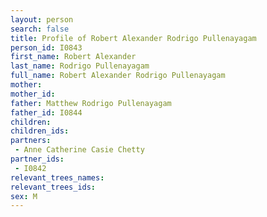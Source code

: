 ```yaml
---
layout: person
search: false
title: Profile of Robert Alexander Rodrigo Pullenayagam
person_id: I0843
first_name: Robert Alexander
last_name: Rodrigo Pullenayagam
full_name: Robert Alexander Rodrigo Pullenayagam
mother: 
mother_id: 
father: Matthew Rodrigo Pullenayagam
father_id: I0844
children:
children_ids:
partners:
 - Anne Catherine Casie Chetty
partner_ids:
 - I0842
relevant_trees_names:
relevant_trees_ids:
sex: M
---
```



